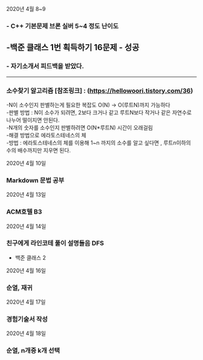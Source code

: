 
2020년 4월 8~9
### - C++ 기본문제 브론 실버 5~4 정도 난이도
-백준 클래스 1번 획득하기 16문제 - 성공
---
### - 자기소개서 피드백을 받았다.
---

### 소수찾기 알고리즘 [참조링크] : (https://hellowoori.tistory.com/36)
-N이 소수인지 판별하는게 필요한 복잡도 O(N) -> O(루트N)까지 가능하다<br>
-판별 방법 : N이 소수가 되려면, 2보다 크거나 같고 루트N보다 작거나 같은 자연수로 나누어 떨이지면 안된다.<br>
-N개의 숫자를 소수인지 판별하려면 O(N*루트N) 시간이 오래걸림 <br>
-해결 방법으로 에라토스테네스의 체<br>
-방법 : 에라토스테네스의 체를 이용해 1~n 까지의 소수를 알고 싶다면 , 루트n이하의 수의 배수까지만 지우면 된다.<br>
 
 2020년 4월 10일
 ### Markdown 문법 공부

2020년 4월 13일
### ACM호텔 B3

2020년 4월 14일
### 친구에게 라인코테 풀이 설명들음 DFS
- 백준 클래스 2

2020년 4월 16일
### 순열, 재귀

2020년 4월 17일
### 경험기술서 작성

2020년 4월 18일
### 순열, n개중 k개 선택 
